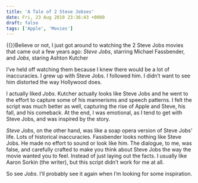 ```yaml
---
title: 'A Tale of 2 Steve Jobses'
date: Fri, 23 Aug 2019 23:36:43 +0000
draft: false
tags: ['Apple', 'Movies']
---
```


{{<img-left src="/images/jobs.jpg">}}Believe or not, I just got around to watching the 2 Steve Jobs movies that came out a few years ago: _Steve Jobs_, starring Michael Fassbender, and _Jobs_, staring Ashton Kutcher

I’ve held off watching them because I knew there would be a lot of inaccuracies. I grew up with Steve Jobs. I followed him. I didn’t want to see him distorted the way Hollywood does. 

I actually liked _Jobs_. Kutcher actually looks like Steve Jobs and he went to the effort to capture some of his mannerisms and speech patterns. I felt the script was much better as well, capturing the rise of Apple and Steve, his fall, and his comeback. At the end, I was emotional, as I tend to get with Steve Jobs, and was inspired by the story. 

_Steve Jobs_, on the other hand, was like a soap opera version of Steve Jobs’ life. Lots of historical inaccuracies. Fassbender looks nothing like Steve Jobs. He made no effort to sound or look like him. The dialogue, to me, was false, and carefully crafted to make you think about Steve Jobs the way the movie wanted you to feel. Instead of just laying out the facts. I usually like Aaron Sorkin (the writer), but this script didn’t work for me at all. 

So see _Jobs_. I’ll probably see it again when I’m looking for some inspiration.
